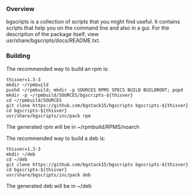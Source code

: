 ### Overview
bgscripts is a collection of scripts that you might find useful.
It contains scripts that help you on the command line and also in a gui.
For the description of the package itself, view usr/share/bgscripts/docs/README.txt.

### Building
The recommended way to build an rpm is:

    thisver=1.3-3
    mkdir ~/rpmbuild
    pushd ~/rpmbuild; mkdir -p SOURCES RPMS SPECS BUILD BUILDROOT; popd
    mkdir -p ~/rpmbuild/SOURCES/bgscripts-${thisver}
    cd ~/rpmbuild/SOURCES
    git clone https://github.com/bgstack15/bgscripts bgscripts-${thisver}
    cd bgscripts-${thisver}
    usr/share/bgscripts/inc/pack rpm
The generated rpm will be in ~/rpmbuild/RPMS/noarch

The recommended way to build a deb is:

    thisver=1.3-3
    mkdir ~/deb
    cd ~/deb
    git clone https://github.com/bgstack15/bgscripts bgscripts-${thisver}
    cd bgscripts-${thisver}
    usr/share/bgscripts/inc/pack deb
The generated deb will be in ~/deb
